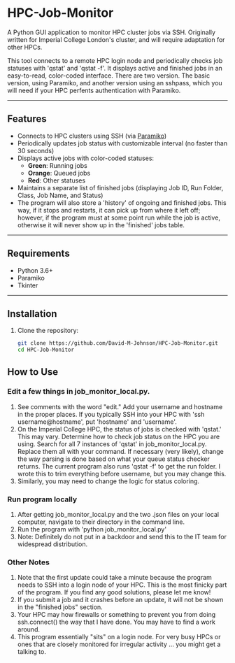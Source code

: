 # HPC-Job-Monitor

A Python GUI application to monitor HPC cluster jobs via SSH. Originally written for Imperial College London's cluster, and will require adaptation for other HPCs.

This tool connects to a remote HPC login node and periodically checks job statuses with 'qstat' and 'qstat -f'. It displays active and finished jobs in an easy-to-read, color-coded interface. There are two version. The basic version, using Paramiko, and another version using an sshpass, which you will need if your HPC perfents authentication with Paramiko.

---

## Features

- Connects to HPC clusters using SSH (via [Paramiko](https://github.com/paramiko/paramiko))
- Periodically updates job status with customizable interval (no faster than 30 seconds)
- Displays active jobs with color-coded statuses:
  - **Green**: Running jobs
  - **Orange**: Queued jobs
  - **Red**: Other statuses
- Maintains a separate list of finished jobs (displaying Job ID, Run Folder, Class, Job Name, and Status)
- The program will also store a 'history' of ongoing and finished jobs. This way, if it stops and restarts, it can pick up from where it left off; however, if the program must at some point run while the job is active, otherwise it will never show up in the 'finished' jobs table.

---

## Requirements

- Python 3.6+
- Paramiko
- Tkinter

---

## Installation

1. Clone the repository:
   ```bash
   git clone https://github.com/David-M-Johnson/HPC-Job-Monitor.git
   cd HPC-Job-Monitor

## How to Use

### Edit a few things in job_monitor_local.py.
1. See comments with the word "edit." Add your username and hostname in the proper places. If you typically SSH into your HPC with 'ssh username@hostname', put 'hostname' and 'username'.
2. On the Imperial College HPC, the status of jobs is checked with 'qstat.' This may vary. Determine how to check job status on the HPC you are using. Search for all 7 instances of 'qstat' in job_monitor_local.py. Replace them all with your command. If necessary (very likely), change the way parsing is done based on what your queue status checker returns. The current program also runs 'qstat -f' to get the run folder. I wrote this to trim everything before username, but you may change this.
4. Similarly, you may need to change the logic for status coloring.

### Run program locally
1. After getting job_monitor_local.py and the two .json files on your local computer, navigate to their directory in the command line.
2. Run the program with 'python job_monitor_local.py'
3. Note: Definitely do not put in a backdoor and send this to the IT team for widespread distribution.

### Other Notes
1. Note that the first update could take a minute because the program needs to SSH into a login node of your HPC. This is the most finicky part of the program. If you find any good solutions, please let me know!
2. If you submit a job and it crashes before an update, it will not be shown in the "finished jobs" section.
3. Your HPC may how firewalls or something to prevent you from doing ssh.connect() the way that I have done. You may have to find a work around.
4. This program essentially "sits" on a login node. For very busy HPCs or ones that are closely monitored for irregular activity ... you might get a talking to.
